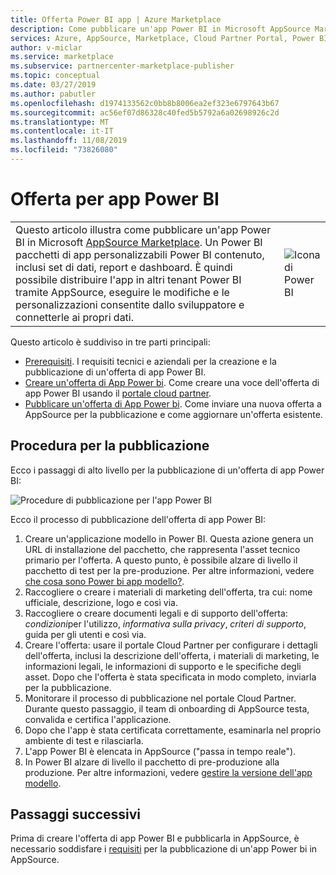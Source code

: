 ```yaml
---
title: Offerta Power BI app | Azure Marketplace
description: Come pubblicare un'app Power BI in Microsoft AppSource Marketplace.
services: Azure, AppSource, Marketplace, Cloud Partner Portal, Power BI
author: v-miclar
ms.service: marketplace
ms.subservice: partnercenter-marketplace-publisher
ms.topic: conceptual
ms.date: 03/27/2019
ms.author: pabutler
ms.openlocfilehash: d1974133562c0bb8b8006ea2ef323e6797643b67
ms.sourcegitcommit: ac56ef07d86328c40fed5b5792a6a02698926c2d
ms.translationtype: MT
ms.contentlocale: it-IT
ms.lasthandoff: 11/08/2019
ms.locfileid: "73826080"
---
```

# <a name="power-bi-app-offer"></a>Offerta per app Power BI

|              |                                |
|--------------|--------------------------------|
| Questo articolo illustra come pubblicare un'app Power BI in Microsoft [AppSource Marketplace](https://appsource.microsoft.com/).  Un Power BI pacchetti di app personalizzabili Power BI contenuto, inclusi set di dati, report e dashboard. È quindi possibile distribuire l'app in altri tenant Power BI tramite AppSource, eseguire le modifiche e le personalizzazioni consentite dallo sviluppatore e connetterle ai propri dati. | ![Icona di Power BI](./media/powerbi-icon.png) |


Questo articolo è suddiviso in tre parti principali:

-   [Prerequisiti](./cpp-prerequisites.md). I requisiti tecnici e aziendali per la creazione e la pubblicazione di un'offerta di app Power BI.
-   [Creare un'offerta di App Power bi](./cpp-create-offer.md). Come creare una voce dell'offerta di app Power BI usando il [portale cloud partner](https://cloudpartner.azure.com).
-   [Pubblicare un'offerta di App Power bi](./cpp-publish-offer.md). Come inviare una nuova offerta a AppSource per la pubblicazione e come aggiornare un'offerta esistente.


## <a name="publishing-steps"></a>Procedura per la pubblicazione

Ecco i passaggi di alto livello per la pubblicazione di un'offerta di app Power BI:

![Procedure di pubblicazione per l'app Power BI](media/publishing-steps.png)

Ecco il processo di pubblicazione dell'offerta di app Power BI:

1. Creare un'applicazione modello in Power BI. Questa azione genera un URL di installazione del pacchetto, che rappresenta l'asset tecnico primario per l'offerta. A questo punto, è possibile alzare di livello il pacchetto di test per la pre-produzione. Per altre informazioni, vedere [che cosa sono Power bi app modello?](https://docs.microsoft.com/power-bi/service-template-apps-overview). 
2. Raccogliere o creare i materiali di marketing dell'offerta, tra cui: nome ufficiale, descrizione, logo e così via. 
3. Raccogliere o creare documenti legali e di supporto dell'offerta: *condizioni*per l'utilizzo, *informativa sulla privacy*, *criteri di supporto*, guida per gli utenti e così via.
4. Creare l'offerta: usare il portale Cloud Partner per configurare i dettagli dell'offerta, inclusi la descrizione dell'offerta, i materiali di marketing, le informazioni legali, le informazioni di supporto e le specifiche degli asset.  Dopo che l'offerta è stata specificata in modo completo, inviarla per la pubblicazione.
5. Monitorare il processo di pubblicazione nel portale Cloud Partner.  Durante questo passaggio, il team di onboarding di AppSource testa, convalida e certifica l'applicazione. 
6. Dopo che l'app è stata certificata correttamente, esaminarla nel proprio ambiente di test e rilasciarla. 
7. L'app Power BI è elencata in AppSource ("passa in tempo reale").
8. In Power BI alzare di livello il pacchetto di pre-produzione alla produzione. Per altre informazioni, vedere [gestire la versione dell'app modello](https://docs.microsoft.com/power-bi/service-template-apps-create#manage-the-template-app-release).


## <a name="next-steps"></a>Passaggi successivi

Prima di creare l'offerta di app Power BI e pubblicarla in AppSource, è necessario soddisfare i [requisiti](./cpp-prerequisites.md) per la pubblicazione di un'app Power bi in AppSource.
